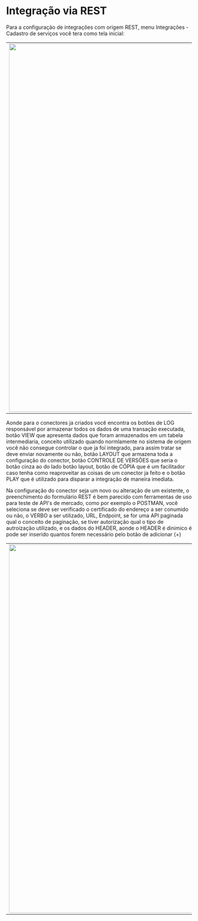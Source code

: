 # Integração via REST

Para a configuração de integrações com origem REST, menu Integrações - Cadastro de serviços você tera como tela inicial:

<table>
  <tr>
    <td align="center">
      <img src="/n4link-wiki/assets/telas_n4link/rest.png" width="1000"/>
    </td>
  </tr>
</table>

Aonde para o conectores ja criados você encontra os botões de LOG responsável por armazenar todos os dados de uma transação executada, botão VIEW que apresenta dados que foram armazenados em um tabela intermediaria, conceito utilizado quando normlamente no sistema de origem você não consegue controlar o que ja foi integrado, para assim tratar se deve enviar novamente ou não, botão LAYOUT que armazena toda a configuração do conector, botão CONTROLE DE VERSÕES que seria o botão cinza ao do lado botão layout, botão de CÓPIA que é um facilitador caso tenha como reaproveitar as coisas de um conector ja feito e o botão PLAY que é utilizado para disparar a integração de maneira imediata.

Na configuração do conector seja um novo ou alteração de um existente, o preenchimento do formulário REST é bem parecido com ferramentas de uso para teste de API's de mercado, como por exemplo o POSTMAN, você seleciona se deve ser verificado o certificado do endereço a ser conumido ou não, o VERBO a ser utilizado, URL, Endpoint, se for uma API paginada qual o conceito de paginação, se tiver autorização qual o tipo de autroização utilizado, e os dados do HEADER, aonde o HEADER é dinimico é pode ser inserido quantos forem necessário pelo botão de adicionar (+)

<table>
  <tr>
    <td align="center">
      <img src="/n4link-wiki/assets/telas_n4link/rest1.png" width="1000"/>
    </td>
  </tr>
</table>